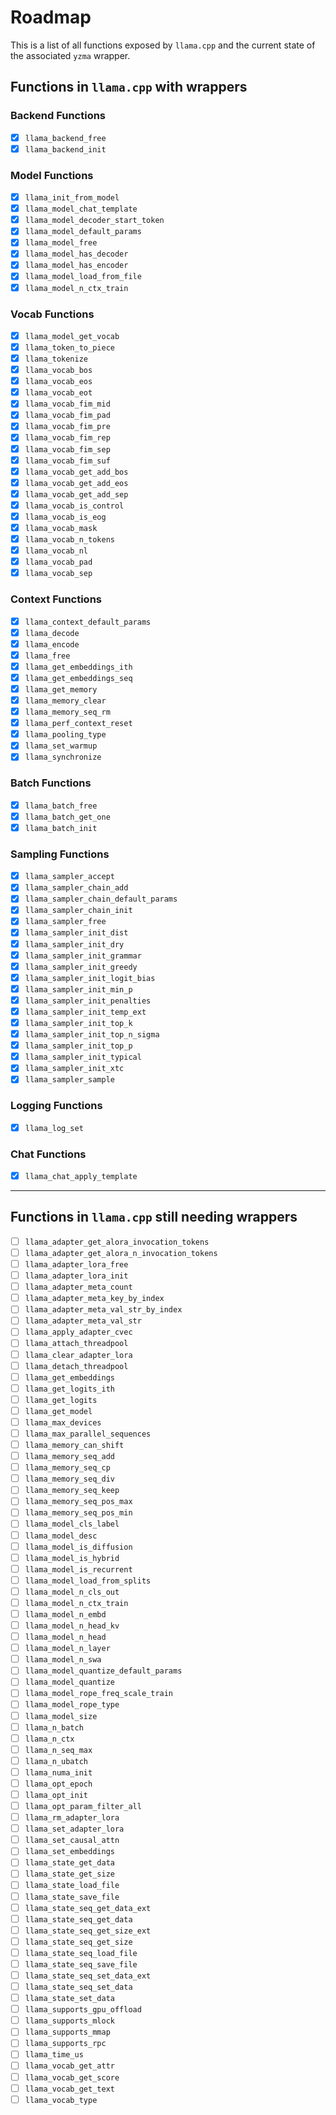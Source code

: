 # Roadmap

This is a list of all functions exposed by `llama.cpp` and the current state of the associated `yzma` wrapper.

## Functions in `llama.cpp` with wrappers

### Backend Functions
- [x] `llama_backend_free`
- [x] `llama_backend_init`

### Model Functions
- [x] `llama_init_from_model`
- [x] `llama_model_chat_template`
- [x] `llama_model_decoder_start_token`
- [x] `llama_model_default_params`
- [x] `llama_model_free`
- [x] `llama_model_has_decoder`
- [x] `llama_model_has_encoder`
- [x] `llama_model_load_from_file`
- [x] `llama_model_n_ctx_train`

### Vocab Functions
- [x] `llama_model_get_vocab`
- [x] `llama_token_to_piece`
- [x] `llama_tokenize`
- [x] `llama_vocab_bos`
- [x] `llama_vocab_eos`
- [x] `llama_vocab_eot`
- [x] `llama_vocab_fim_mid`
- [x] `llama_vocab_fim_pad`
- [x] `llama_vocab_fim_pre`
- [x] `llama_vocab_fim_rep`
- [x] `llama_vocab_fim_sep`
- [x] `llama_vocab_fim_suf`
- [x] `llama_vocab_get_add_bos`
- [x] `llama_vocab_get_add_eos`
- [x] `llama_vocab_get_add_sep`
- [x] `llama_vocab_is_control`
- [x] `llama_vocab_is_eog`
- [x] `llama_vocab_mask`
- [x] `llama_vocab_n_tokens`
- [x] `llama_vocab_nl`
- [x] `llama_vocab_pad`
- [x] `llama_vocab_sep`

### Context Functions
- [x] `llama_context_default_params`
- [x] `llama_decode`
- [x] `llama_encode`
- [x] `llama_free`
- [x] `llama_get_embeddings_ith`
- [x] `llama_get_embeddings_seq`
- [x] `llama_get_memory`
- [x] `llama_memory_clear`
- [x] `llama_memory_seq_rm`
- [x] `llama_perf_context_reset`
- [x] `llama_pooling_type`
- [x] `llama_set_warmup`
- [x] `llama_synchronize`

### Batch Functions
- [x] `llama_batch_free`
- [x] `llama_batch_get_one`
- [x] `llama_batch_init`

### Sampling Functions
- [x] `llama_sampler_accept`
- [x] `llama_sampler_chain_add`
- [x] `llama_sampler_chain_default_params`
- [x] `llama_sampler_chain_init`
- [x] `llama_sampler_free`
- [x] `llama_sampler_init_dist`
- [x] `llama_sampler_init_dry`
- [x] `llama_sampler_init_grammar`
- [x] `llama_sampler_init_greedy`
- [x] `llama_sampler_init_logit_bias`
- [x] `llama_sampler_init_min_p`
- [x] `llama_sampler_init_penalties`
- [x] `llama_sampler_init_temp_ext`
- [x] `llama_sampler_init_top_k`
- [x] `llama_sampler_init_top_n_sigma`
- [x] `llama_sampler_init_top_p`
- [x] `llama_sampler_init_typical`
- [x] `llama_sampler_init_xtc`
- [x] `llama_sampler_sample`

### Logging Functions
- [x] `llama_log_set`

### Chat Functions
- [x] `llama_chat_apply_template`

---

## Functions in `llama.cpp` still needing wrappers

- [ ] `llama_adapter_get_alora_invocation_tokens`
- [ ] `llama_adapter_get_alora_n_invocation_tokens`
- [ ] `llama_adapter_lora_free`
- [ ] `llama_adapter_lora_init`
- [ ] `llama_adapter_meta_count`
- [ ] `llama_adapter_meta_key_by_index`
- [ ] `llama_adapter_meta_val_str_by_index`
- [ ] `llama_adapter_meta_val_str`
- [ ] `llama_apply_adapter_cvec`
- [ ] `llama_attach_threadpool`
- [ ] `llama_clear_adapter_lora`
- [ ] `llama_detach_threadpool`
- [ ] `llama_get_embeddings`
- [ ] `llama_get_logits_ith`
- [ ] `llama_get_logits`
- [ ] `llama_get_model`
- [ ] `llama_max_devices`
- [ ] `llama_max_parallel_sequences`
- [ ] `llama_memory_can_shift`
- [ ] `llama_memory_seq_add`
- [ ] `llama_memory_seq_cp`
- [ ] `llama_memory_seq_div`
- [ ] `llama_memory_seq_keep`
- [ ] `llama_memory_seq_pos_max`
- [ ] `llama_memory_seq_pos_min`
- [ ] `llama_model_cls_label`
- [ ] `llama_model_desc`
- [ ] `llama_model_is_diffusion`
- [ ] `llama_model_is_hybrid`
- [ ] `llama_model_is_recurrent`
- [ ] `llama_model_load_from_splits`
- [ ] `llama_model_n_cls_out`
- [ ] `llama_model_n_ctx_train`
- [ ] `llama_model_n_embd`
- [ ] `llama_model_n_head_kv`
- [ ] `llama_model_n_head`
- [ ] `llama_model_n_layer`
- [ ] `llama_model_n_swa`
- [ ] `llama_model_quantize_default_params`
- [ ] `llama_model_quantize`
- [ ] `llama_model_rope_freq_scale_train`
- [ ] `llama_model_rope_type`
- [ ] `llama_model_size`
- [ ] `llama_n_batch`
- [ ] `llama_n_ctx`
- [ ] `llama_n_seq_max`
- [ ] `llama_n_ubatch`
- [ ] `llama_numa_init`
- [ ] `llama_opt_epoch`
- [ ] `llama_opt_init`
- [ ] `llama_opt_param_filter_all`
- [ ] `llama_rm_adapter_lora`
- [ ] `llama_set_adapter_lora`
- [ ] `llama_set_causal_attn`
- [ ] `llama_set_embeddings`
- [ ] `llama_state_get_data`
- [ ] `llama_state_get_size`
- [ ] `llama_state_load_file`
- [ ] `llama_state_save_file`
- [ ] `llama_state_seq_get_data_ext`
- [ ] `llama_state_seq_get_data`
- [ ] `llama_state_seq_get_size_ext`
- [ ] `llama_state_seq_get_size`
- [ ] `llama_state_seq_load_file`
- [ ] `llama_state_seq_save_file`
- [ ] `llama_state_seq_set_data_ext`
- [ ] `llama_state_seq_set_data`
- [ ] `llama_state_set_data`
- [ ] `llama_supports_gpu_offload`
- [ ] `llama_supports_mlock`
- [ ] `llama_supports_mmap`
- [ ] `llama_supports_rpc`
- [ ] `llama_time_us`
- [ ] `llama_vocab_get_attr`
- [ ] `llama_vocab_get_score`
- [ ] `llama_vocab_get_text`
- [ ] `llama_vocab_type`
